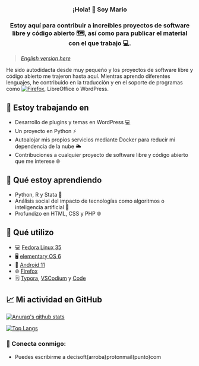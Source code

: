 
<h3 align="center">
¡Hola! 👋 Soy Mario
</h3>
<h3 align="center">
Estoy aquí para contribuir a increíbles proyectos de software libre y código abierto 🗺, así como para publicar el material con el que trabajo 💻.
</h2> 

> *[English version here](https://github.com/decisoft/decisoft/blob/main/README-en.md)*

He sido autodidacta desde muy pequeño y los proyectos de software libre y código abierto me trajeron hasta aquí. Mientras aprendo diferentes lenguajes, he contribuido en la traducción y en el soporte de programas como [![Firefox](https://img.shields.io/badge/-Firefox-f5541f?style=flat&logo=firefox&logoColor=white)](https://support.mozilla.org/es/user/decisoft), LibreOffice o WordPress. 

## 🔭 Estoy trabajando en

- Desarrollo de plugins y temas en WordPress 💻
- Un proyecto en Python ⚡ 
- Autoalojar mis propios servicios mediante Docker para reducir mi dependencia de la nube 🌥️
- Contribuciones a cualquier proyecto de software libre y código abierto que me interese 🌐

## 🌱 Qué estoy aprendiendo

- Python, R y Stata 📔
- Análisis social del impacto de tecnologías como algoritmos o inteligencia artificial 🤖
- Profundizo en HTML, CSS y PHP 🌐

## 🤔 Qué utilizo

- 💻 [Fedora Linux 35](https://getfedora.org/)
- 🖥️ [elementary OS 6](https://elementary.io/)
- 📱 [Android 11](https://www.android.com/)
- 🌐 [Firefox](https://www.mozilla.org/es-ES/firefox/new/)
- 🗒️ [Typora](https://typora.io/), [VSCodium](https://vscodium.com/) y [Code](https://github.com/elementary/code#readme)

## 📈 Mi actividad en GitHub

[![Anurag's github stats](https://github-readme-stats.vercel.app/api?username=decisoft)](https://github.com/decisoft)

[![Top Langs](https://github-readme-stats.vercel.app/api/top-langs/?username=decisoft&layout=compact)](https://github.com/decisoft)

### 🤝 Conecta conmigo:

- Puedes escribirme a decisoft(arroba)protonmail(punto)com 
